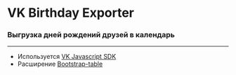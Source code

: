 # VK Birthday Exporter
### Выгрузка дней рождений друзей в календарь

---


* Используется [VK Javascript SDK](https://vk.com/dev/Javascript_SDK)
* Расширение [Bootstrap-table](https://github.com/wenzhixin/bootstrap-table)

